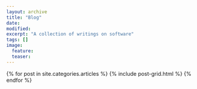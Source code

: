 ```yaml
---
layout: archive
title: "Blog"
date: 
modified:
excerpt: "A collection of writings on software"
tags: []
image:
  feature:
  teaser:
---
```


<div class="tiles">
{% for post in site.categories.articles %}
  {% include post-grid.html %}
{% endfor %}
</div><!-- /.tiles -->